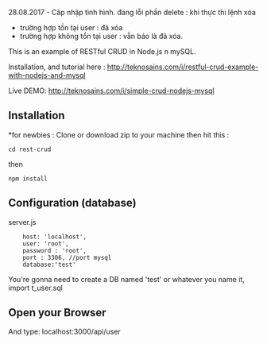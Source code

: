 28.08.2017 - Câp nhập tình hình.
đang lỗi phần delete : khi thực thi lệnh xóa 
+ trường hợp tồn tại user : đã xóa 
+ trường hợp không tồn tại user : vẫn báo là đã xóa.







This is an example of RESTful CRUD in Node.js n mySQL.

Installation, and tutorial here : http://teknosains.com/i/restful-crud-example-with-nodejs-and-mysql 

Live DEMO: http://teknosains.com/i/simple-crud-nodejs-mysql

## Installation
*for newbies : Clone or download zip to your machine then hit this :

    cd rest-crud

then

    npm install

## Configuration (database)
server.js

        host: 'localhost',
        user: 'root',
        password : 'root',
        port : 3306, //port mysql
        database:'test'	


	
You're gonna need to create a DB named 'test' or whatever you name it,  import t_user.sql


## Open your Browser
And type: localhost:3000/api/user
